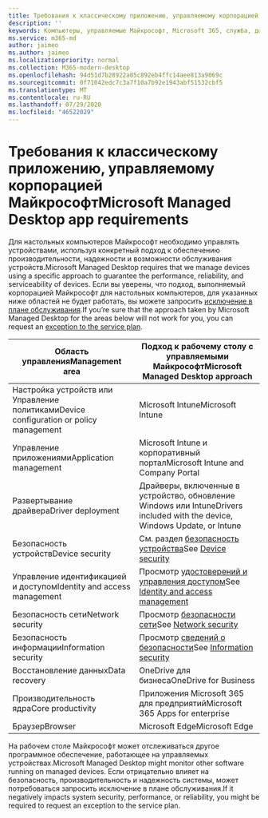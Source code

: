 ```yaml
---
title: Требования к классическому приложению, управляемому корпорацией Майкрософт
description: ''
keywords: Компьютеры, управляемые Майкрософт, Microsoft 365, служба, документация
ms.service: m365-md
author: jaimeo
ms.author: jaimeo
ms.localizationpriority: normal
ms.collection: M365-modern-desktop
ms.openlocfilehash: 94d51d7b28922a05c892eb4ffc14aee813a9069c
ms.sourcegitcommit: 0f71042edc7c3a7f10a7b92e1943abf51532cbf5
ms.translationtype: MT
ms.contentlocale: ru-RU
ms.lasthandoff: 07/29/2020
ms.locfileid: "46522029"
---
```

# <a name="microsoft-managed-desktop-app-requirements"></a><span data-ttu-id="e3592-103">Требования к классическому приложению, управляемому корпорацией Майкрософт</span><span class="sxs-lookup"><span data-stu-id="e3592-103">Microsoft Managed Desktop app requirements</span></span>

<!--This topic is the target for aka.ms/app-req. This is aka link is used from EA agreement for MMD. do not delete.-->

<!--Application addendum -->
 
<span data-ttu-id="e3592-104">Для настольных компьютеров Майкрософт необходимо управлять устройствами, используя конкретный подход к обеспечению производительности, надежности и возможности обслуживания устройств.</span><span class="sxs-lookup"><span data-stu-id="e3592-104">Microsoft Managed Desktop requires that we manage devices using a specific approach to guarantee the performance, reliability, and serviceability of devices.</span></span> <span data-ttu-id="e3592-105">Если вы уверены, что подход, выполняемый корпорацией Майкрософт для настольных компьютеров, для указанных ниже областей не будет работать, вы можете запросить [исключение в плане обслуживания](customizing.md).</span><span class="sxs-lookup"><span data-stu-id="e3592-105">If you’re sure that the approach taken by Microsoft Managed Desktop for the areas below will not work for you, you can request an [exception to the service plan](customizing.md).</span></span>


|<span data-ttu-id="e3592-106">Область управления</span><span class="sxs-lookup"><span data-stu-id="e3592-106">Management area</span></span>  |<span data-ttu-id="e3592-107">Подход к рабочему столу с управляемыми Майкрософт</span><span class="sxs-lookup"><span data-stu-id="e3592-107">Microsoft Managed Desktop approach</span></span>  |
|---------|---------|
|<span data-ttu-id="e3592-108">Настройка устройств или Управление политиками</span><span class="sxs-lookup"><span data-stu-id="e3592-108">Device configuration or policy management</span></span>     |  <span data-ttu-id="e3592-109">Microsoft Intune</span><span class="sxs-lookup"><span data-stu-id="e3592-109">Microsoft Intune</span></span>       |
|<span data-ttu-id="e3592-110">Управление приложениями</span><span class="sxs-lookup"><span data-stu-id="e3592-110">Application management</span></span>     | <span data-ttu-id="e3592-111">Microsoft Intune и корпоративный портал</span><span class="sxs-lookup"><span data-stu-id="e3592-111">Microsoft Intune and Company Portal</span></span>        |
|<span data-ttu-id="e3592-112">Развертывание драйвера</span><span class="sxs-lookup"><span data-stu-id="e3592-112">Driver deployment</span></span>     |  <span data-ttu-id="e3592-113">Драйверы, включенные в устройство, обновление Windows или Intune</span><span class="sxs-lookup"><span data-stu-id="e3592-113">Drivers included with the device, Windows Update, or Intune</span></span>       |
|<span data-ttu-id="e3592-114">Безопасность устройств</span><span class="sxs-lookup"><span data-stu-id="e3592-114">Device security</span></span>     | <span data-ttu-id="e3592-115">См. раздел [безопасность устройства](security.md#device-security)</span><span class="sxs-lookup"><span data-stu-id="e3592-115">See [Device security](security.md#device-security)</span></span>      |
|<span data-ttu-id="e3592-116">Управление идентификацией и доступом</span><span class="sxs-lookup"><span data-stu-id="e3592-116">Identity and access management</span></span>     | <span data-ttu-id="e3592-117">Просмотр [удостоверений и управления доступом](security.md#identity-and-access-management)</span><span class="sxs-lookup"><span data-stu-id="e3592-117">See [Identity and access management](security.md#identity-and-access-management)</span></span>        |
|<span data-ttu-id="e3592-118">Безопасность сети</span><span class="sxs-lookup"><span data-stu-id="e3592-118">Network security</span></span>     | <span data-ttu-id="e3592-119">Просмотр [безопасности сети](security.md#network-security)</span><span class="sxs-lookup"><span data-stu-id="e3592-119">See [Network security](security.md#network-security)</span></span>        |
|<span data-ttu-id="e3592-120">Безопасность информации</span><span class="sxs-lookup"><span data-stu-id="e3592-120">Information security</span></span>     |  <span data-ttu-id="e3592-121">Просмотр [сведений о безопасности](security.md#information-security)</span><span class="sxs-lookup"><span data-stu-id="e3592-121">See [Information security](security.md#information-security)</span></span>       |
|<span data-ttu-id="e3592-122">Восстановление данных</span><span class="sxs-lookup"><span data-stu-id="e3592-122">Data recovery</span></span>     | <span data-ttu-id="e3592-123">OneDrive для бизнеса</span><span class="sxs-lookup"><span data-stu-id="e3592-123">OneDrive for Business</span></span>        |
|<span data-ttu-id="e3592-124">Производительность ядра</span><span class="sxs-lookup"><span data-stu-id="e3592-124">Core productivity</span></span>     | <span data-ttu-id="e3592-125">Приложения Microsoft 365 для предприятий</span><span class="sxs-lookup"><span data-stu-id="e3592-125">Microsoft 365 Apps for enterprise</span></span>    |
|<span data-ttu-id="e3592-126">Браузер</span><span class="sxs-lookup"><span data-stu-id="e3592-126">Browser</span></span>     | <span data-ttu-id="e3592-127">Microsoft Edge</span><span class="sxs-lookup"><span data-stu-id="e3592-127">Microsoft Edge</span></span>        |




<span data-ttu-id="e3592-128">На рабочем столе Майкрософт может отслеживаться другое программное обеспечение, работающее на управляемых устройствах.</span><span class="sxs-lookup"><span data-stu-id="e3592-128">Microsoft Managed Desktop might monitor other software running on managed devices.</span></span> <span data-ttu-id="e3592-129">Если отрицательно влияет на безопасность, производительность и надежность системы, может потребоваться запросить исключение в плане обслуживания.</span><span class="sxs-lookup"><span data-stu-id="e3592-129">If it negatively impacts system security, performance, or reliability, you might be required to request an exception to the service plan.</span></span>


